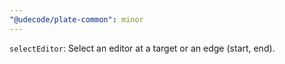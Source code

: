 ```yaml
---
"@udecode/plate-common": minor
---
```


`selectEditor`: Select an editor at a target or an edge (start, end).
